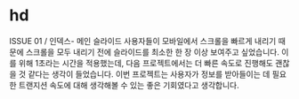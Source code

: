 # hd

ISSUE 01 / 인덱스- 메인 슬라이드
사용자들이 모바일에서 스크롤을 빠르게 내리기 때문에
스크롤을 모두 내리기 전에 슬라이드를 최소한 한 장 이상 보여주고 싶었습니다. 
이를 위해 1초라는 시간을 적용했는데, 다음 프로젝트에서는 더 빠른 속도로 진행해도 괜찮을 것 같다는 생각이 들었습니다. 
이번 프로젝트는 사용자가 정보를 받아들이는 데 필요한 트랜지션 속도에 대해 생각해볼 수 있는 좋은 기회였다고 생각합니다.
